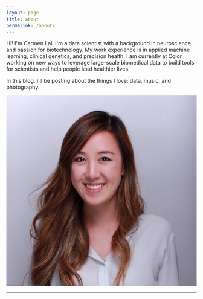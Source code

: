```yaml
---
layout: page
title: About
permalink: /about/
---
```


<div class="bio">
  <div class="bio-description">
    <p>
      Hi! I'm Carmen Lai. I'm a data scientist with a background in neuroscience and passion for biotechnology. My work experience is in applied machine learning, clinical genetics, and precision health. I am currently at Color working on new ways to leverage large-scale biomedical data to build tools for scientists and help people lead healthier lives.
    </p>
    <p>
      In this blog, I'll be posting about the things I love: data, music, and photography.
    </p>
  </div>
  <img class="bio-picture" src="/img/headshot.jpeg">
</div>

<hr class="bio-hr"/>
<div class="contact center">
  <a href="mailto:{{ site.email }}"><i class="fa-2x fa fa-envelope-square"></i></a>
  <a href="https://www.linkedin.com/in/{{ site.linkedin_username }}" target="_blank"><i class="fa-2x fab fa-linkedin"></i></a>
  <a href="https://github.com/{{ site.github_username }}" target="_blank"><i class="fa-2x fab fa-github-square"></i></a>
  <a href='https://scholar.google.com/citations?user={{ site.google_scholar_user_id }}' target="_blank">
    <span class="fa-stack fa-2x">
      <i class="fas fa-square fa-stack-2x"></i>
      <i class="fas fa-flask fa-stack-1x fa-inverse"></i>
    </span>
  </a>
  <a href="https://twitter.com/{{ site.twitter_username }}" target="_blank"><i class="fa-2x fab fa-twitter-square"></i></a>
  <br class="break"/>
  <a href="https://youtube.com/{{ site.youtube_username }}" target="_blank"><i class="fa-2x fab fa-youtube-square"></i></a>
  <a href="https://instagram.com/{{ site.instagram_shortname }}/" target="_blank"><i class="fa-2x fab fa-instagram-square"></i></a>
</div>
